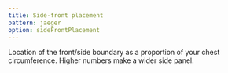 ```yaml
---
title: Side-front placement
pattern: jaeger
option: sideFrontPlacement
---
```


Location of the front/side boundary as a proportion of your chest circumference. Higher numbers make a wider side panel.